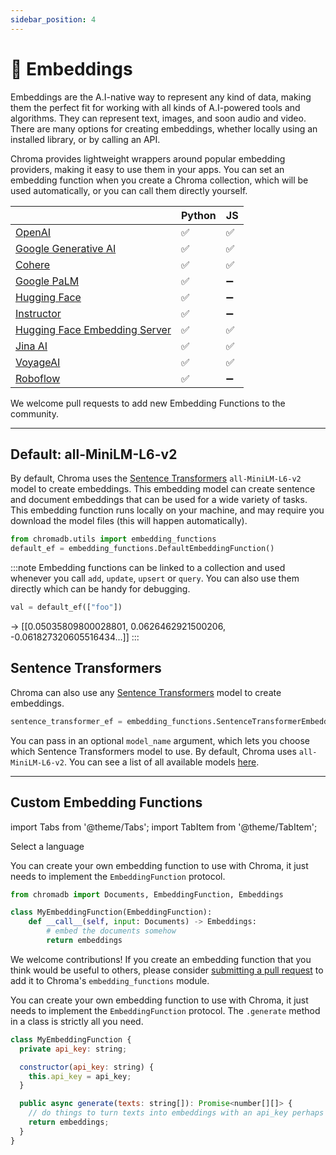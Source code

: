 ```yaml
---
sidebar_position: 4
---
```


# 🧬 Embeddings

Embeddings are the A.I-native way to represent any kind of data, making them the perfect fit for working with all kinds of A.I-powered tools and algorithms. They can represent text, images, and soon audio and video. There are many options for creating embeddings, whether locally using an installed library, or by calling an API.

Chroma provides lightweight wrappers around popular embedding providers, making it easy to use them in your apps. You can set an embedding function when you create a Chroma collection, which will be used automatically, or you can call them directly yourself.

<div class="special_table"></div>

|                                                                            | Python | JS |
|----------------------------------------------------------------------------|-----------|---------------|
| [OpenAI](/embeddings/openai)                                               | ✅  | ✅ |
| [Google Generative AI](/embeddings/google-gemini)                          | ✅  | ✅ |
| [Cohere](/embeddings/cohere)                                               | ✅  | ✅ |
| [Google PaLM](/embeddings/google-palm)                                     | ✅  | ➖ |
| [Hugging Face](/embeddings/hugging-face)                                   | ✅  | ➖ |
| [Instructor](/embeddings/instructor)                                       | ✅  | ➖ |
| [Hugging Face Embedding Server](/embeddings/hugging-face-embedding-server) | ✅  | ✅ |
| [Jina AI](/embeddings/jinaai)                                              | ✅  | ✅ |
| [VoyageAI](/embeddings/voyageai)                                           | ✅  | ✅ |
| [Roboflow](/embeddings/roboflow-api) | ✅  | ➖ |

We welcome pull requests to add new Embedding Functions to the community.

***

## Default: all-MiniLM-L6-v2

By default, Chroma uses the [Sentence Transformers](https://www.sbert.net/) `all-MiniLM-L6-v2` model to create embeddings. This embedding model can create sentence and document embeddings that can be used for a wide variety of tasks. This embedding function runs locally on your machine, and may require you download the model files (this will happen automatically).

```python
from chromadb.utils import embedding_functions
default_ef = embedding_functions.DefaultEmbeddingFunction()
```

:::note
Embedding functions can be linked to a collection and used whenever you call `add`, `update`, `upsert` or `query`. You can also use them directly which can be handy for debugging. 
```py
val = default_ef(["foo"])
```
-> [[0.05035809800028801, 0.0626462921500206, -0.061827320605516434...]]
:::


<!-- 
## Transformers.js

Chroma can use [Transformers.js](https://github.com/xenova/transformers.js) to create embeddings locally on the machine. Transformers uses the 'Xenova/all-MiniLM-L6-v2' model. Make sure you have installed Transformers.js by running ```npm install @xenova/transformers``` from the commandline. 

```javascript
const {ChromaClient} = require('chromadb');
const client = new ChromaClient({path: "http://localhost:8000"});
const {TransformersEmbeddingFunction} = require('chromadb');
const embedder = new TransformersEmbeddingFunction();

(async () => {
    // create the collection called name
    const collection = await client.getOrCreateCollection({name: "name", embeddingFunction: embedder})

    // add documents to the collection
    await collection.add({
        ids: ["id1", "id2", "id3"],
        metadatas: [{"chapter": "3", "verse": "16"}, {"chapter": "3", "verse": "5"}, {"chapter": "29", "verse": "11"}], 
        documents: ["lorem ipsum...", "doc2", "doc3"], 
    })

    // query the collection
    const results = await collection.query({
        nResults: 2, 
        queryTexts: ["lorem ipsum"]
    }) 
})();

``` -->

<Tabs queryString groupId="lang" className="hideTabSwitcher">
<TabItem value="py" label="Python">

## Sentence Transformers

Chroma can also use any [Sentence Transformers](https://www.sbert.net/) model to create embeddings.

```python
sentence_transformer_ef = embedding_functions.SentenceTransformerEmbeddingFunction(model_name="all-MiniLM-L6-v2")
```

You can pass in an optional `model_name` argument, which lets you choose which Sentence Transformers model to use. By default, Chroma uses `all-MiniLM-L6-v2`. You can see a list of all available models [here](https://www.sbert.net/docs/pretrained_models.html).

</TabItem>
<TabItem value="js" label="JavaScript">
</TabItem>
</Tabs>


***


## Custom Embedding Functions

import Tabs from '@theme/Tabs';
import TabItem from '@theme/TabItem';

<div class="select-language">Select a language</div>

<Tabs queryString groupId="lang">
<TabItem value="py" label="Python"></TabItem>
<TabItem value="js" label="JavaScript"></TabItem>
</Tabs>

<Tabs queryString groupId="lang" className="hideTabSwitcher">
<TabItem value="py" label="Python">

You can create your own embedding function to use with Chroma, it just needs to implement the `EmbeddingFunction` protocol.

```python
from chromadb import Documents, EmbeddingFunction, Embeddings

class MyEmbeddingFunction(EmbeddingFunction):
    def __call__(self, input: Documents) -> Embeddings:
        # embed the documents somehow
        return embeddings
```

We welcome contributions! If you create an embedding function that you think would be useful to others, please consider [submitting a pull request](https://github.com/chroma-core/chroma) to add it to Chroma's `embedding_functions` module.


</TabItem>
<TabItem value="js" label="JavaScript">

You can create your own embedding function to use with Chroma, it just needs to implement the `EmbeddingFunction` protocol. The `.generate` method in a class is strictly all you need.

```javascript
class MyEmbeddingFunction {
  private api_key: string;

  constructor(api_key: string) {
    this.api_key = api_key;
  }

  public async generate(texts: string[]): Promise<number[][]> {
    // do things to turn texts into embeddings with an api_key perhaps
    return embeddings;
  }
}
```

</TabItem>

</Tabs>

